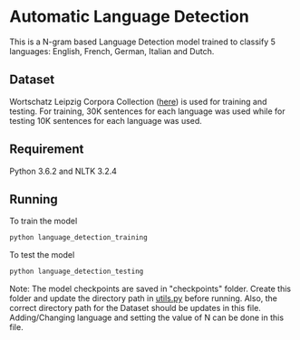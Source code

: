 # Automatic Language Detection

This is a N-gram based Language Detection model trained to classify 5 languages: English, French, German, Italian and Dutch.

## Dataset
Wortschatz Leipzig Corpora Collection ([here](https://wortschatz.uni-leipzig.de/en/download)) is used for training and testing.
For training, 30K sentences for each language was used while for testing 10K sentences for each language was used.

## Requirement
Python 3.6.2 and NLTK 3.2.4

## Running 
To train the model
```bash
python language_detection_training
```
To test the model
```bash
python language_detection_testing
```

Note: The model checkpoints are saved in "checkpoints" folder. Create this folder and update the directory path in [utils.py](https://github.com/debanjali05/Automatic_Language_Detection/blob/master/utils.py) before running.
Also, the correct directory path for the Dataset should be updates in this file. Adding/Changing language and setting the value of N can be done in this file.
